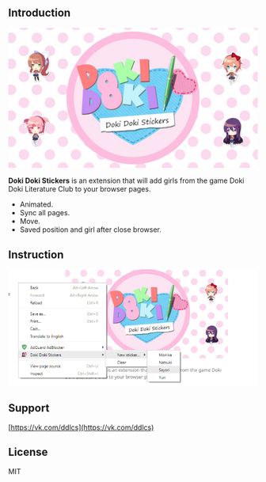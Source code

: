 ## Introduction
![Logo](https://raw.githubusercontent.com/ddlcs/ddlcs.github.io/master/logo.png)

**Doki Doki Stickers** is an extension that will add girls from the game Doki Doki Literature Club to your browser pages.

* Animated.
* Sync all pages.
* Move.
* Saved position and girl after close browser.

## Instruction

![Screenshot](https://raw.githubusercontent.com/ddlcs/ddlcs.github.io/master/Screenshot_2.png)

## Support
[https://vk.com/ddlcs](https://vk.com/ddlcs)

## License
MIT
